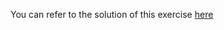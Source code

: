 You can refer to the solution of this exercise [here](https://github.com/KarimABOUSSELHAM/Flask-Salary-Predictor-with-Random-Forest-Algorithm.git)
